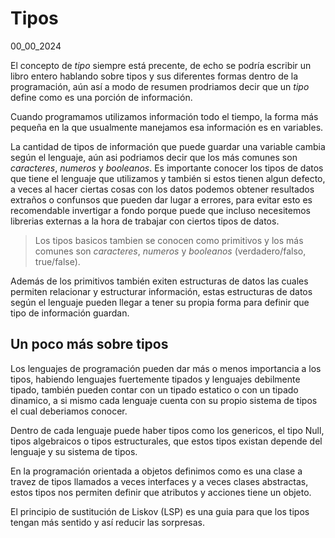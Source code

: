# Tipos
00_00_2024

El concepto de *tipo* siempre está precente, de echo se podría escribir un libro entero hablando sobre tipos y sus diferentes formas dentro de la programación, aún así a modo de resumen prodriamos decir que un *tipo* define como es una porción de información.

Cuando programamos utilizamos información todo el tiempo, la forma más pequeña en la que usualmente manejamos esa información es en variables.

La cantidad de tipos de información que puede guardar una variable cambia según el lenguaje, aún asi podriamos decir que los más comunes son *caracteres*, *numeros* y *booleanos*. Es importante conocer los tipos de datos que tiene el lenguaje que utilizamos y también si estos tienen algun defecto, a veces al hacer ciertas cosas con los datos podemos obtener resultados extraños o confunsos que pueden dar lugar a errores, para evitar esto es recomendable invertigar a fondo porque puede que incluso necesitemos librerias externas a la hora de trabajar con ciertos tipos de datos.

> Los tipos basicos tambien se conocen como primitivos y los más comunes son *caracteres*, *numeros* y *booleanos* (verdadero/falso, true/false).

Además de los primitivos también exiten estructuras de datos las cuales permiten relacionar y estructurar información, estas estructuras de datos según el lenguaje pueden llegar a tener su propia forma para definir que tipo de información guardan.

## Un poco más sobre tipos 

Los lenguajes de programación pueden dar más o menos importancia a los tipos, habiendo lenguajes fuertemente tipados y lenguajes debilmente tipado, también pueden contar con un tipado estatico o con un tipado dinamico, a si mismo cada lenguaje cuenta con su propio sistema de tipos el cual deberiamos conocer.

Dentro de cada lenguaje puede haber tipos como los genericos, el tipo Null, tipos algebraicos o tipos estructurales, que estos tipos existan depende del lenguaje y su sistema de tipos.

En la programación orientada a objetos definimos como es una clase a travez de tipos llamados a veces interfaces y a veces clases abstractas, estos tipos nos permiten definir que atributos y acciones tiene un objeto.

El principio de sustitución de Liskov (LSP) es una guia para que los tipos tengan más sentido y así reducir las sorpresas.
